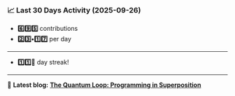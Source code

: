 <!--START_STATS-->
### 📈 Last 30 Days Activity (2025-09-26)  
- **6️⃣9️⃣5️⃣** contributions  
- **2️⃣3️⃣•1️⃣7️⃣** per day
---
- **1️⃣1️⃣🎱** day streak!
---
📝 **Latest blog:** [**The Quantum Loop: Programming in Superposition**](https://andriak.com/blog/quantum-loop)
<!--END_STATS-->
